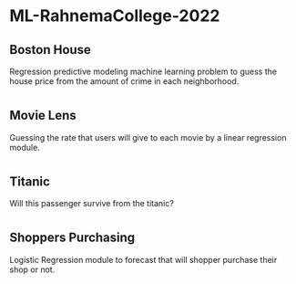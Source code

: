 # ML-RahnemaCollege-2022
## Boston House
Regression predictive modeling machine learning problem to guess the house price from the amount of crime in each neighborhood.
#
## Movie Lens
Guessing the rate that users will give to each movie by a linear regression module.
#
## Titanic
Will this passenger survive from the titanic?
#
## Shoppers Purchasing
Logistic Regression module to forecast that will shopper purchase their shop or not.
